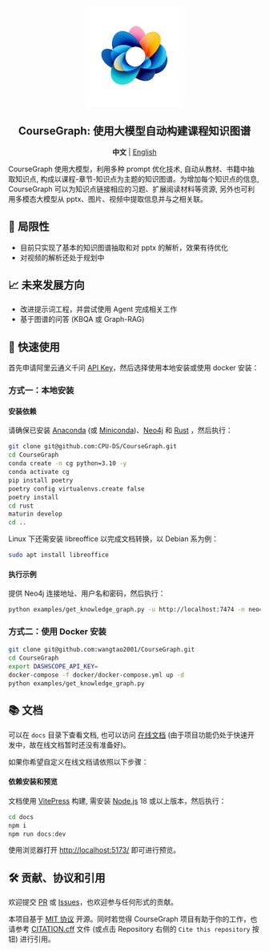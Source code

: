 <div align="center">
<img src="docs/public/logo.png" width="200"  alt="" />
<h2>CourseGraph: 使用大模型自动构建课程知识图谱</h2>

<p>
    <b>中文</b> | <a href="README_en.md">English</a>
</p>
</div>

CourseGraph 使用大模型，利用多种 prompt 优化技术, 自动从教材、书籍中抽取知识点, 构成以课程-章节-知识点为主题的知识图谱。为增加每个知识点的信息, CourseGraph 可以为知识点链接相应的习题、扩展阅读材料等资源, 另外也可利用多模态大模型从 pptx、图片、视频中提取信息并与之相关联。

## 🤔 局限性

- 目前只实现了基本的知识图谱抽取和对 pptx 的解析，效果有待优化
- 对视频的解析还处于规划中

## 📈 未来发展方向

- 改进提示词工程，并尝试使用 Agent 完成相关工作
- 基于图谱的问答 (KBQA 或 Graph-RAG)

## 🚀 快速使用

首先申请阿里云通义千问 [API Key](https://help.aliyun.com/zh/model-studio/developer-reference/get-api-key)，然后选择使用本地安装或使用 docker 安装：

### 方式一：本地安装

#### 安装依赖

请确保已安装 [Anaconda](https://www.anaconda.com/) (或 [Miniconda](https://docs.conda.io/en/miniconda.html))、[Neo4j](https://neo4j.com/) 和 [Rust](https://www.rust-lang.org/) ，然后执行：

```bash
git clone git@github.com:CPU-DS/CourseGraph.git
cd CourseGraph
conda create -n cg python=3.10 -y
conda activate cg
pip install poetry
poetry config virtualenvs.create false
poetry install
cd rust
maturin develop
cd ..
```

Linux 下还需安装 libreoffice 以完成文档转换，以 Debian 系为例：

```bash
sudo apt install libreoffice
```

#### 执行示例

提供 Neo4j 连接地址、用户名和密码，然后执行：

```bash
python examples/get_knowledge_graph.py -u http://localhost:7474 -n neo4j -p neo4j
```

### 方式二：使用 Docker 安装

```bash
git clone git@github.com:wangtao2001/CourseGraph.git
cd CourseGraph
export DASHSCOPE_API_KEY=
docker-compose -f docker/docker-compose.yml up -d
python examples/get_knowledge_graph.py
```

## 📚 文档

可以在 `docs` 目录下查看文档, 也可以访问 [在线文档](https://CPU-DS.github.io/CourseGraph/) (由于项目功能仍处于快速开发中，故在线文档暂时还没有准备好)。

如果你希望自定义在线文档请依照以下步骤：

#### 依赖安装和预览

文档使用 [VitePress](https://vitepress.dev/) 构建, 需安装 [Node.js](https://nodejs.org/) 18 或以上版本，然后执行：

```bash
cd docs
npm i
npm run docs:dev
```

使用浏览器打开 [http://localhost:5173/](http://localhost:5173/) 即可进行预览。


## 🛠️ 贡献、协议和引用

欢迎提交 [PR](https://github.com/CPU-DS/CourseGraph/pulls) 或 [Issues](https://github.com/CPU-DS/CourseGraph/issues)，也欢迎参与任何形式的贡献。

本项目基于 [MIT 协议](LICENSE) 开源。同时若觉得 CourseGraph 项目有助于你的工作，也请参考 [CITATION.cff](CITATION.cff) 文件 (或点击 Repository 右侧的 `Cite this repository` 按钮) 进行引用。
